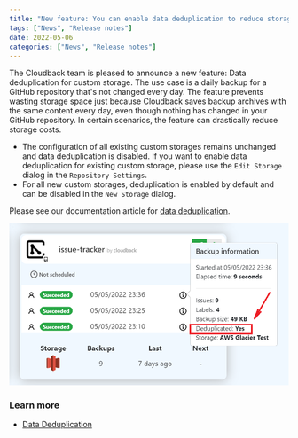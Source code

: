 ```yaml
---
title: "New feature: You can enable data deduplication to reduce storage costs"
tags: ["News", "Release notes"]
date: 2022-05-06
categories: ["News", "Release notes"]
---
```


The Cloudback team is pleased to announce a new feature: Data deduplication for custom storage. The use case is a daily backup for a GitHub repository that's not changed every day. The feature prevents wasting storage space just because Cloudback saves backup archives with the same content every day, even though nothing has changed in your GitHub repository. In certain scenarios, the feature can drastically reduce storage costs.

- The configuration of all existing custom storages remains unchanged and data deduplication is disabled. If you want to enable data deduplication for existing custom storage, please use the `Edit Storage` dialog in the `Repository Settings`.
- For all new custom storages, deduplication is enabled by default and can be disabled in the `New Storage` dialog.

Please see our documentation article for [data deduplication](/features/deduplication/).

<img src="/static/features/data-deduplication-label.png" alt="Data Deduplication"/>

### Learn more
 - [Data Deduplication](/features/deduplication/)
